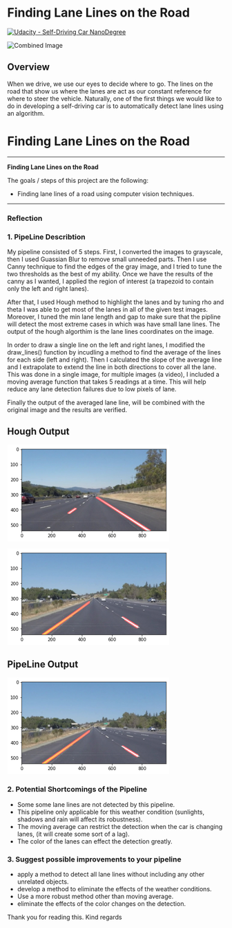 # **Finding Lane Lines on the Road** 
[![Udacity - Self-Driving Car NanoDegree](https://s3.amazonaws.com/udacity-sdc/github/shield-carnd.svg)](http://www.udacity.com/drive)

<img src="examples/laneLines_thirdPass.jpg" width="480" alt="Combined Image" />

Overview
---

When we drive, we use our eyes to decide where to go.  The lines on the road that show us where the lanes are act as our constant reference for where to steer the vehicle.  Naturally, one of the first things we would like to do in developing a self-driving car is to automatically detect lane lines using an algorithm.


# **Finding Lane Lines on the Road** 



---

**Finding Lane Lines on the Road**

The goals / steps of this project are the following:
- Finding lane lines of a road using computer vision techniques. 

[//]: # (Image References)

[image1]: ./examples/grayscale.jpg "Grayscale"

---

### Reflection

### 1. PipeLine Describtion

My pipeline consisted of 5 steps. First, I converted the images to grayscale, then I used Guassian Blur to remove small unneeded parts. Then I use Canny technique to find the edges of the gray image, and I tried to tune the two thresholds as the best of my ability. Once we have the results of the canny as I wanted, I applied the region of interest (a trapezoid to contain only the left and right lanes).   

After that, I used Hough method to highlight the lanes and by tuning rho and theta I was able to get most of the lanes in all of the given test images. Moreover, I tuned the min lane length and gap to make sure that the pipline will detect the most extreme cases in which was have small lane lines. The output of the hough algorthim is the lane lines coordinates on the image.

In order to draw a single line on the left and right lanes, I modified the draw_lines() function by incudling a method to find the average of the lines for each side (left and right). Then I calculated the slope of the average line and I extrapolate to extend the line in both directions to cover all the lane. This was done in a single image, for multiple images (a video), I included a moving average function that takes 5 readings at a time. This will help reduce any lane detection failures due to low pixels of lane. 


Finally the output of the averaged lane line, will be combined with the original image and the results are verified. 

## Hough Output
[image2]: ./houghLines.png "Hough Lines Output"

![alt text][image2]


[image3]: ./yellowLane.png "Hough Lines Output 2"

![alt text][image3]

[image4]: ./drawLines.png "Draw Lines Output"

## PipeLine Output
![alt text][image3]


### 2.  Potential Shortcomings of the Pipeline
- Some some lane lines are not detected by this pipeline. 
- This pipeline only applicable for this weather condition (sunlights, shadows and rain will affect its robustness).
- The moving average can restrict the detection when the car is changing lanes, (it will create some sort of a lag). 
- The color of the lanes can effect the detection greatly.




### 3. Suggest possible improvements to your pipeline

- apply a method to detect all lane lines without including any other unrelated objects.
- develop a method to eliminate the effects of the weather conditions. 
- Use a more robust method other than moving average. 
- eliminate the effects of the color changes on the detection.


Thank you for reading this. 
Kind regards
